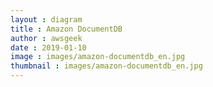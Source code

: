 ```yaml
---
layout : diagram
title : Amazon DocumentDB
author : awsgeek
date : 2019-01-10
image : images/amazon-documentdb_en.jpg
thumbnail : images/amazon-documentdb_en.jpg
---
```

